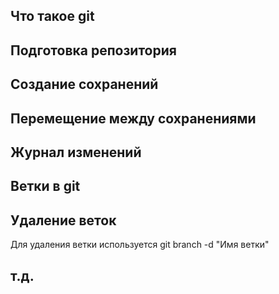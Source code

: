 ## Что такое git

## Подготовка репозитория

## Создание сохранений

## Перемещение между сохранениями

## Журнал изменений

## Ветки в git

## Удаление веток

Для удаления ветки используется git branch -d "Имя ветки"

## т.д.